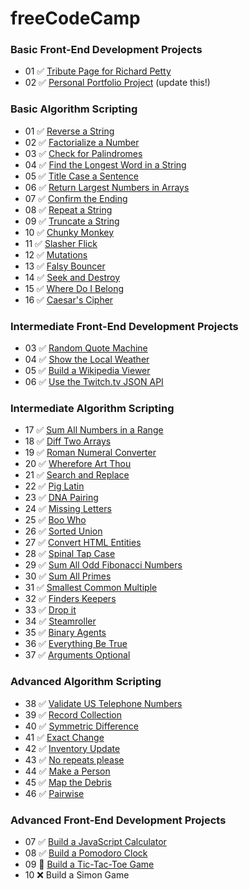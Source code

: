 # freeCodeCamp

### Basic Front-End Development Projects

- 01 ✅ [Tribute Page for Richard Petty](https://codepen.io/JoeWeaver/full/VreEvV)
- 02 ✅ [Personal Portfolio Project](https://codepen.io/JoeWeaver/full/aEJzog) (update this!)

### Basic Algorithm Scripting

- 01 ✅ [Reverse a String](https://www.freecodecamp.org/challenges/reverse-a-string)
- 02 ✅ [Factorialize a Number](https://www.freecodecamp.org/challenges/factorialize-a-number)
- 03 ✅ [Check for Palindromes](https://www.freecodecamp.org/challenges/check-for-palindromes)
- 04 ✅ [Find the Longest Word in a String](https://www.freecodecamp.org/challenges/find-the-longest-word-in-a-string)
- 05 ✅ [Title Case a Sentence](https://www.freecodecamp.org/challenges/title-case-a-sentence)
- 06 ✅ [Return Largest Numbers in Arrays](https://www.freecodecamp.org/challenges/return-largest-numbers-in-arrays)
- 07 ✅ [Confirm the Ending](https://www.freecodecamp.org/challenges/confirm-the-ending)
- 08 ✅ [Repeat a String](https://www.freecodecamp.org/challenges/repeat-a-string-repeat-a-string)
- 09 ✅ [Truncate a String](https://www.freecodecamp.org/challenges/truncate-a-string)
- 10 ✅ [Chunky Monkey](https://www.freecodecamp.org/challenges/chunky-monkey)
- 11 ✅ [Slasher Flick](https://www.freecodecamp.org/challenges/slasher-flick)
- 12 ✅ [Mutations](https://www.freecodecamp.org/challenges/mutations)
- 13 ✅ [Falsy Bouncer](https://www.freecodecamp.org/challenges/falsy-bouncer)
- 14 ✅ [Seek and Destroy](https://www.freecodecamp.org/challenges/seek-and-destroy)
- 15 ✅ [Where Do I Belong](https://www.freecodecamp.org/challenges/where-do-i-belong)
- 16 ✅ [Caesar's Cipher](https://www.freecodecamp.org/challenges/caesars-cipher)

### Intermediate Front-End Development Projects

- 03 ✅ [Random Quote Machine](https://codepen.io/JoeWeaver/full/dJRPbE)
- 04 ✅ [Show the Local Weather](https://codepen.io/JoeWeaver/full/qpXWwr)
- 05 ✅ [Build a Wikipedia Viewer](https://codepen.io/JoeWeaver/full/ppWbdo)
- 06 ✅ [Use the Twitch.tv JSON API](https://codepen.io/JoeWeaver/full/opEYwQ)

### Intermediate Algorithm Scripting

- 17 ✅ [Sum All Numbers in a Range](https://www.freecodecamp.org/challenges/sum-all-numbers-in-a-range)
- 18 ✅ [Diff Two Arrays](https://www.freecodecamp.org/challenges/diff-two-arrays)
- 19 ✅ [Roman Numeral Converter](https://www.freecodecamp.org/challenges/roman-numeral-converter)
- 20 ✅ [Wherefore Art Thou](https://www.freecodecamp.org/challenges/wherefore-art-thou)
- 21 ✅ [Search and Replace](https://www.freecodecamp.org/challenges/search-and-replace)
- 22 ✅ [Pig Latin](https://www.freecodecamp.org/challenges/pig-latin)
- 23 ✅ [DNA Pairing](https://www.freecodecamp.org/challenges/dna-pairing)
- 24 ✅ [Missing Letters](https://www.freecodecamp.org/challenges/missing-letters)
- 25 ✅ [Boo Who](https://www.freecodecamp.org/challenges/boo-who)
- 26 ✅ [Sorted Union](https://www.freecodecamp.org/challenges/sorted-union)
- 27 ✅ [Convert HTML Entities](https://www.freecodecamp.org/challenges/convert-html-entities)
- 28 ✅ [Spinal Tap Case](https://www.freecodecamp.org/challenges/spinal-tap-case)
- 29 ✅ [Sum All Odd Fibonacci Numbers](https://www.freecodecamp.org/challenges/sum-all-odd-fibonacci-numbers)
- 30 ✅ [Sum All Primes](https://www.freecodecamp.org/challenges/sum-all-primes)
- 31 ✅ [Smallest Common Multiple](https://www.freecodecamp.org/challenges/smallest-common-multiple)
- 32 ✅ [Finders Keepers](https://www.freecodecamp.org/challenges/finders-keepers)
- 33 ✅ [Drop it](https://www.freecodecamp.org/challenges/drop-it)
- 34 ✅ [Steamroller](https://www.freecodecamp.org/challenges/steamroller)
- 35 ✅ [Binary Agents](https://www.freecodecamp.org/challenges/binary-agents)
- 36 ✅ [Everything Be True](https://www.freecodecamp.org/challenges/everything-be-true)
- 37 ✅ [Arguments Optional](https://www.freecodecamp.org/challenges/arguments-optional)

### Advanced Algorithm Scripting

- 38 ✅ [Validate US Telephone Numbers](https://www.freecodecamp.org/challenges/validate-us-telephone-numbers)
- 39 ✅ [Record Collection](https://www.freecodecamp.org/challenges/record-collection)
- 40 ✅ [Symmetric Difference](https://www.freecodecamp.org/challenges/symmetric-difference)
- 41 ✅ [Exact Change](https://www.freecodecamp.org/challenges/exact-change)
- 42 ✅ [Inventory Update](https://www.freecodecamp.org/challenges/inventory-update)
- 43 ✅ [No repeats please](https://www.freecodecamp.org/challenges/no-repeats-please)
- 44 ✅ [Make a Person](https://www.freecodecamp.org/challenges/make-a-person)
- 45 ✅ [Map the Debris](https://www.freecodecamp.org/challenges/map-the-debris)
- 46 ✅ [Pairwise](https://www.freecodecamp.org/challenges/pairwise)

### Advanced Front-End Development Projects

- 07 ✅ [Build a JavaScript Calculator](https://codepen.io/JoeWeaver/full/jYoEdX)
- 08 ✅ [Build a Pomodoro Clock](https://codepen.io/JoeWeaver/full/bLbbxK)
- 09 🚧 [Build a Tic-Tac-Toe Game](https://codepen.io/JoeWeaver/full/rJOJpz)
- 10 ❌ Build a Simon Game
